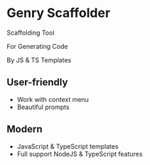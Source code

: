 # Genry Scaffolder

Scaffolding Tool

For Generating Code

By JS & TS Templates

## User-friendly

-   Work with context menu
-   Beautiful prompts

## Modern

-   JavaScript & TypeScript templates
-   Full support NodeJS & TypeScript features
